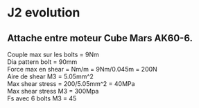 # J2 evolution

## Attache entre moteur Cube Mars AK60-6.

Couple max sur les bolts = 9Nm </br>
Dia pattern bolt = 90mm </br>
Force max en shear = Nm/m = 9Nm/0.045m = 200N </br>
Aire de shear M3 = 5.05mm^2 </br>
Max shear stress = 200/5.05mm^2 = 40MPa </br>
Max shear stress M3 = 300Mpa </br>
Fs avec 6 bolts M3 = 45 </br>
